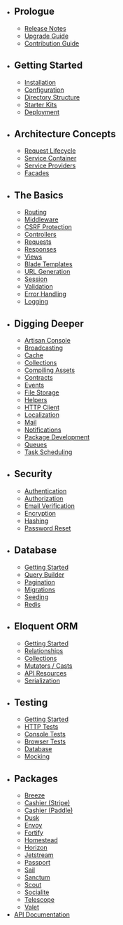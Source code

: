 - ## Prologue
  - [Release Notes](/{{lang}}/docs/{{version}}/releases)
  - [Upgrade Guide](/{{lang}}/docs/{{version}}/upgrade)
  - [Contribution Guide](/{{lang}}/docs/{{version}}/contributions)
- ## Getting Started
  - [Installation](/{{lang}}/docs/{{version}}/installation)
  - [Configuration](/{{lang}}/docs/{{version}}/configuration)
  - [Directory Structure](/{{lang}}/docs/{{version}}/structure)
  - [Starter Kits](/{{lang}}/docs/{{version}}/starter-kits)
  - [Deployment](/{{lang}}/docs/{{version}}/deployment)
- ## Architecture Concepts
  - [Request Lifecycle](/{{lang}}/docs/{{version}}/lifecycle)
  - [Service Container](/{{lang}}/docs/{{version}}/container)
  - [Service Providers](/{{lang}}/docs/{{version}}/providers)
  - [Facades](/{{lang}}/docs/{{version}}/facades)
- ## The Basics
  - [Routing](/{{lang}}/docs/{{version}}/routing)
  - [Middleware](/{{lang}}/docs/{{version}}/middleware)
  - [CSRF Protection](/{{lang}}/docs/{{version}}/csrf)
  - [Controllers](/{{lang}}/docs/{{version}}/controllers)
  - [Requests](/{{lang}}/docs/{{version}}/requests)
  - [Responses](/{{lang}}/docs/{{version}}/responses)
  - [Views](/{{lang}}/docs/{{version}}/views)
  - [Blade Templates](/{{lang}}/docs/{{version}}/blade)
  - [URL Generation](/{{lang}}/docs/{{version}}/urls)
  - [Session](/{{lang}}/docs/{{version}}/session)
  - [Validation](/{{lang}}/docs/{{version}}/validation)
  - [Error Handling](/{{lang}}/docs/{{version}}/errors)
  - [Logging](/{{lang}}/docs/{{version}}/logging)
- ## Digging Deeper
  - [Artisan Console](/{{lang}}/docs/{{version}}/artisan)
  - [Broadcasting](/{{lang}}/docs/{{version}}/broadcasting)
  - [Cache](/{{lang}}/docs/{{version}}/cache)
  - [Collections](/{{lang}}/docs/{{version}}/collections)
  - [Compiling Assets](/{{lang}}/docs/{{version}}/mix)
  - [Contracts](/{{lang}}/docs/{{version}}/contracts)
  - [Events](/{{lang}}/docs/{{version}}/events)
  - [File Storage](/{{lang}}/docs/{{version}}/filesystem)
  - [Helpers](/{{lang}}/docs/{{version}}/helpers)
  - [HTTP Client](/{{lang}}/docs/{{version}}/http-client)
  - [Localization](/{{lang}}/docs/{{version}}/localization)
  - [Mail](/{{lang}}/docs/{{version}}/mail)
  - [Notifications](/{{lang}}/docs/{{version}}/notifications)
  - [Package Development](/{{lang}}/docs/{{version}}/packages)
  - [Queues](/{{lang}}/docs/{{version}}/queues)
  - [Task Scheduling](/{{lang}}/docs/{{version}}/scheduling)
- ## Security
  - [Authentication](/{{lang}}/docs/{{version}}/authentication)
  - [Authorization](/{{lang}}/docs/{{version}}/authorization)
  - [Email Verification](/{{lang}}/docs/{{version}}/verification)
  - [Encryption](/{{lang}}/docs/{{version}}/encryption)
  - [Hashing](/{{lang}}/docs/{{version}}/hashing)
  - [Password Reset](/{{lang}}/docs/{{version}}/passwords)
- ## Database
  - [Getting Started](/{{lang}}/docs/{{version}}/database)
  - [Query Builder](/{{lang}}/docs/{{version}}/queries)
  - [Pagination](/{{lang}}/docs/{{version}}/pagination)
  - [Migrations](/{{lang}}/docs/{{version}}/migrations)
  - [Seeding](/{{lang}}/docs/{{version}}/seeding)
  - [Redis](/{{lang}}/docs/{{version}}/redis)
- ## Eloquent ORM
  - [Getting Started](/{{lang}}/docs/{{version}}/eloquent)
  - [Relationships](/{{lang}}/docs/{{version}}/eloquent-relationships)
  - [Collections](/{{lang}}/docs/{{version}}/eloquent-collections)
  - [Mutators / Casts](/{{lang}}/docs/{{version}}/eloquent-mutators)
  - [API Resources](/{{lang}}/docs/{{version}}/eloquent-resources)
  - [Serialization](/{{lang}}/docs/{{version}}/eloquent-serialization)
- ## Testing
  - [Getting Started](/{{lang}}/docs/{{version}}/testing)
  - [HTTP Tests](/{{lang}}/docs/{{version}}/http-tests)
  - [Console Tests](/{{lang}}/docs/{{version}}/console-tests)
  - [Browser Tests](/{{lang}}/docs/{{version}}/dusk)
  - [Database](/{{lang}}/docs/{{version}}/database-testing)
  - [Mocking](/{{lang}}/docs/{{version}}/mocking)
- ## Packages
  - [Breeze](/{{lang}}/docs/{{version}}/starter-kits#laravel-breeze)
  - [Cashier (Stripe)](/{{lang}}/docs/{{version}}/billing)
  - [Cashier (Paddle)](/{{lang}}/docs/{{version}}/cashier-paddle)
  - [Dusk](/{{lang}}/docs/{{version}}/dusk)
  - [Envoy](/{{lang}}/docs/{{version}}/envoy)
  - [Fortify](/{{lang}}/docs/{{version}}/fortify)
  - [Homestead](/{{lang}}/docs/{{version}}/homestead)
  - [Horizon](/{{lang}}/docs/{{version}}/horizon)
  - [Jetstream](https://jetstream.laravel.com)
  - [Passport](/{{lang}}/docs/{{version}}/passport)
  - [Sail](/{{lang}}/docs/{{version}}/sail)
  - [Sanctum](/{{lang}}/docs/{{version}}/sanctum)
  - [Scout](/{{lang}}/docs/{{version}}/scout)
  - [Socialite](/{{lang}}/docs/{{version}}/socialite)
  - [Telescope](/{{lang}}/docs/{{version}}/telescope)
  - [Valet](/{{lang}}/docs/{{version}}/valet)
- [API Documentation](/api/8.x)
